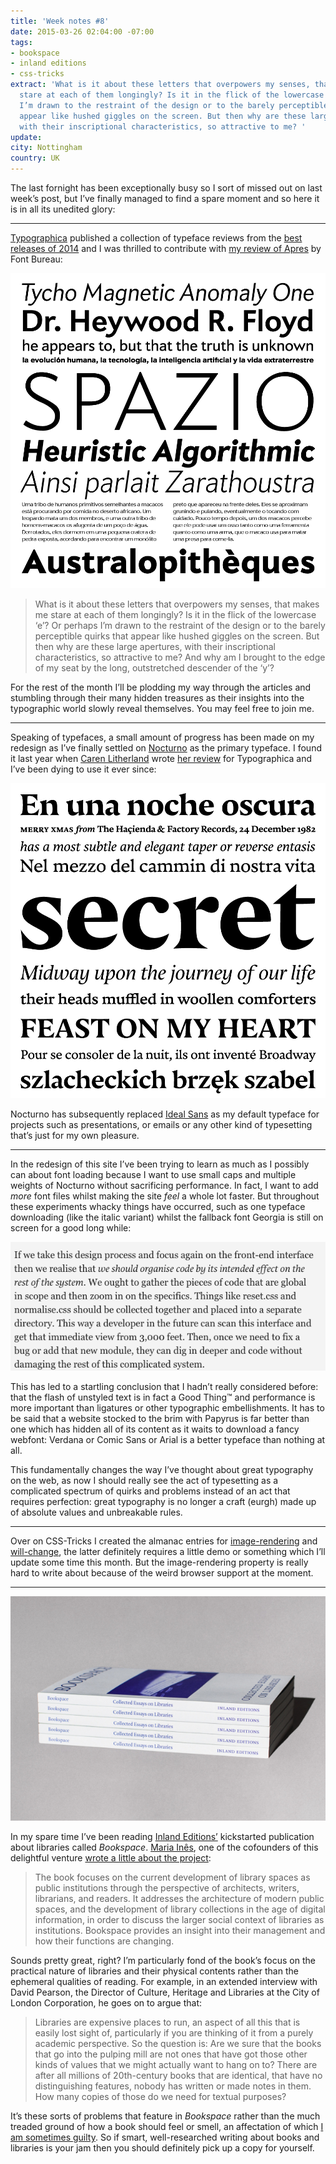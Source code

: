 ```yaml
---
title: 'Week notes #8'
date: 2015-03-26 02:04:00 -07:00
tags:
- bookspace
- inland editions
- css-tricks
extract: 'What is it about these letters that overpowers my senses, that makes me
  stare at each of them longingly? Is it in the flick of the lowercase ‘e’? Or perhaps
  I’m drawn to the restraint of the design or to the barely perceptible quirks that
  appear like hushed giggles on the screen. But then why are these large apertures,
  with their inscriptional characteristics, so attractive to me? '
update: 
city: Nottingham
country: UK
---
```


The last fornight has been exceptionally busy so I sort of missed out on last week’s post, but I’ve finally managed to find a spare moment and so here it is in all its unedited glory:

***

[Typographica](http://typographica.org) published a collection of typeface reviews from the [best releases of 2014](http://typographica.org/features/our-favorite-typefaces-of-2014/) and I was thrilled to contribute with [my review of Apres](http://typographica.org/typeface-reviews/apres/) by Font Bureau:

![Apres specimen](/uploads/apres-specimen.png)

> What is it about these letters that overpowers my senses, that makes me stare at each of them longingly? Is it in the flick of the lowercase ‘e’? Or perhaps I’m drawn to the restraint of the design or to the barely perceptible quirks that appear like hushed giggles on the screen. But then why are these large apertures, with their inscriptional characteristics, so attractive to me? And why am I brought to the edge of my seat by the long, outstretched descender of the ‘y’?

For the rest of the month I’ll be plodding my way through the articles and stumbling through their many hidden treasures as their insights into the typographic world slowly reveal themselves. You may feel free to join me.

***

Speaking of typefaces, a small amount of progress has been made on my redesign as I’ve finally settled on [Nocturno](http://www.typonine.com/fonts/font-library/nocturno/) as the primary typeface. I found it last year when [Caren Litherland](http://twitter.com/litherland) wrote [her review](http://typographica.org/typeface-reviews/nocturno/) for Typographica and I’ve been dying to use it ever since:

![Nocturno](/uploads/nocturno.png)

Nocturno has subsequently replaced [Ideal Sans](http://www.typography.com/fonts/ideal-sans/overview/) as my default typeface for projects such as presentations, or emails or any other kind of typesetting that’s just for my own pleasure.

***

In the redesign of this site I’ve been trying to learn as much as I possibly can about font loading because I want to use small caps and multiple weights of Nocturno without sacrificing performance. In fact, I want to add *more* font files whilst making the site *feel* a whole lot faster. But throughout these experiments whacky things have occurred, such as one typeface downloading (like the italic variant) whilst the fallback font Georgia is still on screen for a good long while:

![Georgia with Nocturno italics](/uploads/georgia-with-nocturno.png)

This has led to a startling conclusion that I hadn’t really considered before: that the flash of unstyled text is in fact a Good Thing™ and performance is more important than ligatures or other typographic embellishments. It has to be said that a website stocked to the brim with Papyrus is far better than one which has hidden all of its content as it waits to download a fancy webfont: Verdana or Comic Sans or Arial is a better typeface than nothing at all.

This fundamentally changes the way I’ve thought about great typography on the web, as now I should really see the act of typesetting as a complicated spectrum of quirks and problems instead of an act that requires perfection: great typography is no longer a craft (eurgh) made up of absolute values and unbreakable rules.

***

Over on CSS-Tricks I created the almanac entries for [image-rendering](https://css-tricks.com/almanac/properties/i/image-rendering/) and [will-change](https://css-tricks.com/almanac/properties/w/will-change/), the latter definitely requires a little demo or something which I’ll update some time this month. But the image-rendering property is really hard to write about because of the weird browser support at the moment.

***

![Bookspace](/uploads/ie_books.jpg)

In my spare time I’ve been reading [Inland Editions’](http://inland-editions.com) kickstarted publication about libraries called *Bookspace*. [Maria Inês](https://twitter.com/poplastik), one of the cofounders of this delightful venture [wrote a little about the project](https://lestroischaises.wordpress.com/2015/03/13/bookspace-collected-essays-on-libraries/):

> The book focuses on the current development of library spaces as public institutions through the perspective of architects, writers, librarians, and readers. It addresses the architecture of modern public spaces, and the development of library collections in the age of digital information, in order to discuss the larger social context of libraries as institutions. Bookspace provides an insight into their management and how their functions are changing.

Sounds pretty great, right? I’m particularly fond of the book’s focus on the practical nature of libraries and their physical contents rather than the ephemeral qualities of reading. For example, in an extended interview with David Pearson, the Director of Culture, Heritage and Libraries at the City of London Corporation, he goes on to argue that:

> Libraries are expensive places to run, an aspect of all this that is easily lost sight of, particularly if you are thinking of it from a purely academic perspective. So the question is: Are we sure that the books that go into the pulping mill are not ones that have got those other kinds of values that we might actually want to hang on to? There are after all millions of 20th-century books that are identical, that have no distinguishing features, nobody has written or made notes in them. How many copies of those do we need for textual purposes?

It’s these sorts of problems that feature in *Bookspace* rather than the much treaded ground of how a book should feel or smell, an affectation of which [I am sometimes guilty](http://www.smashingmagazine.com/2012/02/08/the-journey-from-writer-to-reader/). So if smart, well-researched writing about books and libraries is your jam then you should definitely pick up a copy for yourself.
